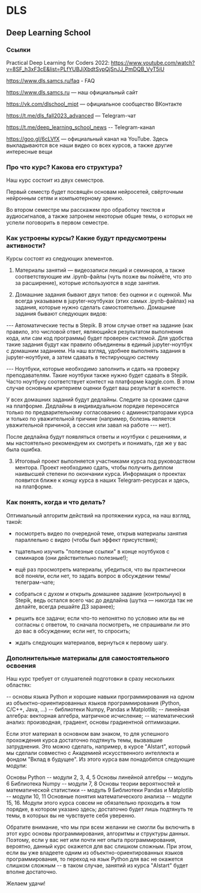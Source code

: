 # DLS
## Deep Learning School

### Ссылки

Practical Deep Learning for Coders 2022: https://www.youtube.com/watch?v=8SF_h3xF3cE&list=PLfYUBJiXbdtSvpQjSnJJ_PmDQB_VyT5iU

https://www.dls.samcs.ru/faq - FAQ

https://www.dls.samcs.ru — наш официальный сайт

https://vk.com/dlschool_mipt — официальное сообщество ВКонтакте

https://t.me/dls_fall2023_advanced — Telegram-чат

https://t.me/deep_learning_school_news -- Telegram-канал

https://goo.gl/6cLVfX — официальный канал на YouTube. Здесь выкладываются все наши видео со всех курсов, а также другие интересные вещи


### Про что курс? Какова его структура?
Наш курс состоит из двух семестров.

Первый семестр будет посвящён основам нейросетей, свёрточным нейронным сетям и компьютерному зрению. 

Во втором семестре мы расскажем про обработку текстов и аудиосигналов, а также затронем некоторые общие темы, о которых не успели поговорить в первом семестре.


### Как устроены курсы? Какие будут предусмотрены активности?
Курсы состоят из следующих элементов.

1. Материалы занятий — видеозаписи лекций и семинаров, а также соответствующие им .ipynb-файлы (чуть позже вы поймёте, что это за расширение), которые используются в ходе занятия.

2. Домашние задания бывают двух типов: без оценки и с оценкой. Мы всегда указываем в jupyter-ноутбуках (этих самых .ipynb-файлах) на задания, которые нужно сделать самостоятельно. Домашние задания бывают следующих видов:

--- Автоматические тесты в Stepik. В этом случае ответ на задание (как правило, это числовой ответ, являющийся результатом выполнения кода, или сам код программы) будет проверен системой. Для удобства такие задания будут как правило объединены в единый jupyter-ноутбук с домашним заданием. На наш взгляд, удобнее выполнять задания в jupyter-ноутбуке, а затем сдавать в тестирующую систему

--- Ноутбуки, которые необходимо заполнить и сдать на проверку преподавателям. Такие ноутбуки также нужно будет сдавать в Stepik. Часто ноутбуку соответствует контест на платформе kaggle.com. В этом случае основным критерием оценки будет ваш результат в контесте.

У всех домашних заданий будут дедлайны. Следите за сроками сдачи на платформе. Дедлайны в индивидуальном порядке переносятся только по предварительному согласованию с администраторами курса и только по уважительной причине (например, болезнь является уважительной причиной, а сессия или завал на работе --- нет).

После дедлайна будут появляться ответы и ноутбуки с решениями, и мы настоятельно рекомендуем их смотреть и понимать, где же у вас была ошибка.

3. Итоговый проект выполняется участниками курса под руководством ментора. Проект необходимо сдать, чтобы получить диплом наивысшей степени по окончании курса. Информация о проектах появится ближе к концу курса в наших Telegram-ресурсах и здесь, на платформе.


### Как понять, когда и что делать?
Оптимальный алгоритм действий на протяжении курса, на наш взгляд, такой:

- посмотреть видео по очередной теме, открыв материалы занятия параллельно с видео (чтобы был эффект присутствия);

- тщательно изучить "полезные ссылки" в конце ноутбуков с семинаров (они действительно полезные!);

- ещё раз просмотреть материалы, убедиться, что вы практически всё поняли, если нет, то задать вопрос в обсуждении темы/телеграм-чате;

- собраться с духом и открыть домашнее задание (контрольную) в Stepik, ведь остался всего час до дедлайна (шутка — никогда так не делайте, всегда решайте ДЗ заранее);

- решить все задачи; если что-то непонятно по условию или вы не согласны с ответом, то сначала посмотреть, не спрашивали ли это до вас в обсуждении; если нет, то спросить;

- ждать следующих материалов, вернуться к первому шагу.


### Дополнительные материалы для самостоятельного освоения
Наш курс требует от слушателей подготовки в сразу нескольких областях:

-- основы языка Python и хорошие навыки программирования на одном из объектно-ориентированных языков программирования (Python, C/C++, Java, ...)
-- библиотеки Numpy, Pandas и Matplotlib;
-- линейная алгебра: векторная алгебра, матричное исчисление;
-- математический анализ: производная, градиент, основы градиентной оптимизации.

Если этот материал в основном вам знаком, то для успешного прохождения курса достаточно подтянуть темы, вызвавшие затруднения. Это можно сделать, например, в курсе "AIstart", который мы сделали совместно с Академией искусственного интеллекта и фондом "Вклад в будущее". Из этого курса вам понадобятся следующие модули:

Основы Python -- модули 2, 3, 4, 5
Основы линейной алгебры -- модуль 6
Библиотека Numpy -- модули 7, 8
Основы теории вероятностей и математической статистики -- модуль 9
Библиотеки Pandas и Matplotlib -- модули 10, 11
Основные понятия математического анализа -- модули 15, 16. 
Модули этого курса совсем не обязательно проходить в том порядке, в котором указано здесь; достаточно будет лишь подтянуть те темы, в которых вы не чувствуете себя уверенно.

Обратите внимание, что мы при всем желании не смогли бы включить в этот курс основы программирования, алгоритмы и структуры данных. Поэтому, если у вас нет или почти нет опыта программирования, вероятно, данный курс окажется для вас слишком сложным. При этом, если вы уже владеете одним из объектно-ориентированных языков программирования, то переход на язык Python для вас не окажется слишком сложным -- в таком случае, занятий из курса "AIstart" будет вполне достаточно. 


Желаем удачи!
